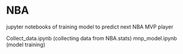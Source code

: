 # NBA
jupyter notebooks of training model to predict next NBA MVP player

Collect_data.ipynb (collecting data from NBA.stats)
mnp_model.ipynb (model training)
